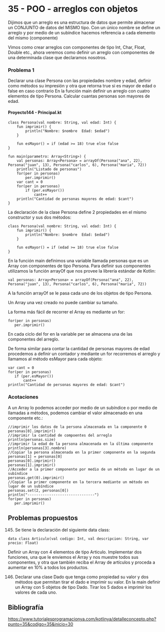 # 35 - POO - arreglos con objetos

Dijimos que un arreglo es una estructura de datos que permite almacenar un CONJUNTO de datos del MISMO tipo. Con un
único nombre se define un arreglo y por medio de un subíndice hacemos referencia a cada elemento del mismo (componente)

Vimos como crear arreglos con componentes de tipo Int, Char, Float, Double etc., ahora veremos como definir un arreglo
con componentes de una determinada clase que declaramos nosotros.

### Problema 1

Declarar una clase Persona con las propiedades nombre y edad, definir como métodos su impresión y otra que retorna true
si es mayor de edad o false en caso contrario En la función main definir un arreglo con cuatro elementos de tipo
Persona. Calcular cuantas personas son mayores de edad.

#### Proyecto144 - Principal.kt

```Kt
class Persona(val nombre: String, val edad: Int) {
    fun imprimir() {
        println("Nombre: $nombre  Edad: $edad")
    }

    fun esMayor() = if (edad >= 18) true else false
}

fun main(parametro: Array<String>) {
    val personas: Array<Persona> = arrayOf(Persona("ana", 22), Persona("juan", 13), Persona("carlos", 6), Persona("maria", 72))
    println("Listado de personas")
    for(per in personas)
        per.imprimir()
    var cant = 0
    for(per in personas)
        if (per.esMayor())
            cant++
    println("Cantidad de personas mayores de edad: $cant")
}
```

La declaración de la clase Persona define 2 propiedades en el mismo constructor y sus dos métodos:

```Kt
class Persona(val nombre: String, val edad: Int) {
    fun imprimir() {
        println("Nombre: $nombre  Edad: $edad")
    }

    fun esMayor() = if (edad >= 18) true else false
}
```

En la función main definimos una variable llamada personas que es un Array con componentes de tipo Persona. Para definir
sus componentes utilizamos la función arrayOf que nos provee la librería estándar de Kotlin:

```Kt
val personas: Array<Persona> = arrayOf(Persona("ana", 22), Persona("juan", 13), Persona("carlos", 6), Persona("maria", 72))
```

A la función arrayOf se le pasa cada uno de los objetos de tipo Persona.

Un Array una vez creado no puede cambiar su tamaño.

La forma más fácil de recorrer el Array es mediante un for:

```Kt
for(per in personas)
   per.imprimir()
```

En cada ciclo del for en la variable per se almacena una de las componentes del arreglo.

De forma similar para contar la cantidad de personas mayores de edad procedemos a definir un contador y mediante un for
recorremos el arreglo y llamamos al método esMayor para cada objeto:

```Kt
var cant = 0
for(per in personas)
   if (per.esMayor())
       cant++
println("Cantidad de personas mayores de edad: $cant")
```

### Acotaciones

A un Array lo podemos acceder por medio de un subíndice o por medio de llamadas a métodos, podemos cambiar el valor
almacenado en una componente etc.:

```Kt
//imprimir los datos de la persona almacenada en la componente 0
personas[0].imprimir()
//imprimir la cantidad de compoentes del arreglo
println(personas.size)
//imprimir la edad de la persona almacenada en la última componente
println(personas[3].nombre)
//Copiar la persona almacenada en la primer componente en la segunda
personas[1] = personas[0]
personas[0].imprimir()
personas[1].imprimir()
//Acceder a la primer componente por medio de un método en lugar de un subíndice
personas.get(0).imprimir()
//Copiar la primer componente en la tercera mediante un método en lugar de un subíndice
personas.set(2, personas[0])
println("-------------------------------")
for(per in personas)
   per.imprimir()
```

## Problemas propuestos

145. Se tiene la declaración del siguiente data class:

```Kt
data class Articulo(val codigo: Int, val descripcion: String, var precio: Float)
  ```

Definir un Array con 4 elementos de tipo Articulo. Implementar dos funciones, una que le enviemos el Array y nos muestre
todos sus componentes, y otra que también reciba el Array de artículos y proceda a aumentar en 10% a todos los
productos.

146. Declarar una clase Dado que tenga como propiedad su valor y dos métodos que permitan tirar el dado e imprimir su
     valor. En la main definir un Array con 5 objetos de tipo Dado. Tirar los 5 dados e imprimir los valores de cada
     uno.

## Bibliografía

https://www.tutorialesprogramacionya.com/kotlinya/detalleconcepto.php?punto=35&codigo=35&inicio=30
